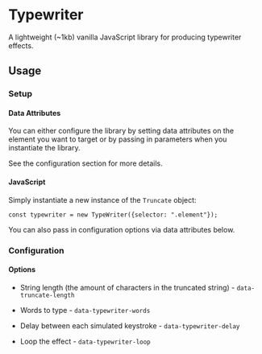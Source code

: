 # Typewriter

A lightweight (~1kb) vanilla JavaScript library for producing typewriter effects.

## Usage

### Setup

#### Data Attributes

You can either configure the library by setting data attributes on the element you want to target or by passing in parameters when you instantiate the library.

See the configuration section for more details.

#### JavaScript

Simply instantiate a new instance of the `Truncate` object:

`const typewriter = new TypeWriter({selector: ".element"});`

You can also pass in configuration options via data attributes below.

### Configuration 

#### Options

- String length (the amount of characters in the truncated string) - `data-truncate-length` 

- Words to type - `data-typewriter-words` 
- Delay between each simulated keystroke - `data-typewriter-delay`
- Loop the effect - `data-typewriter-loop`
